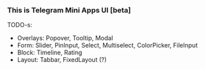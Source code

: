 ### This is Telegram Mini Apps UI [beta]

TODO-s:
- Overlays: Popover, Tooltip, Modal
- Form: Slider, PinInput, Select, Multiselect, ColorPicker, FileInput
- Block: Timeline, Rating
- Layout: Tabbar, FixedLayout (?)
